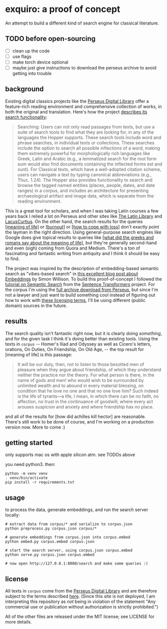 # exquiro: a proof of concept

An attempt to build a different kind of search engine for classical literature.

## TODO before open-sourcing

- [ ] clean up the code
- [ ] use flags
- [ ] make torch device optional
- [ ] maybe just give instructions to download the perseus archive to avoid getting into trouble

## background

Existing digital classics projects like the [Perseus Digital Library](https://www.perseus.tufts.edu/hopper/) offer a feature-rich reading environment and comprehensive collection of works, in both the original and translation. Here's how the project [describes its search functionality](https://www.perseus.tufts.edu/hopper/opensource):

> Searching: Users can not only read passages from texts, but use a suite of search tools to find what they are looking for, in any of the languages the Hopper supports. These search tools include word and phrase searches, in individual texts or collections. These searches include the option to search all possible inflections of a word, making them extremely powerful for morphologically rich languages like Greek, Latin and Arabic (e.g., a lemmatized search for the root form sum would also find documents containing the inflected forms est and sunt). For Classical texts, which have a well-adopted citation scheme, users can navigate a text by typing canonical abbreviations (e.g., Thuc. 1.24). The Hopper also provides functionality to search and browse the tagged named entities (places, people, dates, and date ranges) in a corpus, and includes an architecture for presenting archaeological artifact and image data, which is separate from the reading environment.

This is a great tool for scholars, and when I was taking Latin courses a few years back I relied a lot on Perseus and other sites like [The Latin Library](https://www.thelatinlibrary.com/) and [LacusCurtius](https://penelope.uchicago.edu/Thayer/E/Roman/Texts/home.html). On the other hand, the search results for the queries [[meaning of life]](https://www.perseus.tufts.edu/hopper/searchresults?q=meaning+of+life) or [[burnout]](https://www.perseus.tufts.edu/hopper/searchresults?q=burnout) or [[how to cope with loss]](https://www.perseus.tufts.edu/hopper/searchresults?q=how+to+cope+with+loss) don't exactly point the layman in the right direction. Using general-purpose search engines like Google does give topical results to queries like [[what did the greeks and romans say about the meaning of life]](https://www.google.com/search?q=what+did+the+greek+and+romans+say+about+the+meaning+of+life), but they're generally second-hand and even (sigh) coming from Quora and Medium. There's a ton of fascinating and fantastic writing from antiquity and I think it should be easy to find.

The project was inspired by the description of embedding-based semantic search as "vibes-based search" in [this excellent blog post about Embeddings](https://simonwillison.net/2023/Oct/23/embeddings/) by Simon Willison. To build this proof-of-concept I followed the [tutorial on Semantic Search](https://www.sbert.net/examples/applications/semantic-search/README.html) from the [Sentence Transformers](https://www.sbert.net/index.html) project. For the corpus I'm using the [full archive download from Perseus](https://www.perseus.tufts.edu/hopper/opensource/download), but since I'm not a lawyer and just want to build something cool instead of figuring out how to work with [these licensing terms](https://www.perseus.tufts.edu/hopper/help/copyright), I'll be using different (public domain) sources in the future.

## results

The search quality isn't fantastic right now, but it is clearly doing *something*, and for the given task I think it's doing better than existing tools. Using the texts in `corpus` -- Homer's Iliad and Odyssey as well as Cicero's letters, orations, On Duties, On Friendship, On Old Age, -- the top result for [meaning of life] is this passage:

> It will be our duty, then, not to listen to those besotted men of pleasure when they argue about friendship, of which they understand neither the practice nor the theory. For what person is there, in the name of gods and men! who would wish to be surrounded by unlimited wealth and to abound in every material blessing, on condition that he love no one and that no one love him? Such indeed is the life of tyrants—a life, I mean, in which there can be no faith, no affection, no trust in the continuance of goodwill; where every act arouses suspicion and anxiety and where friendship has no place.

and all of the results for [how did achilles kill hector] are reasonable. There's still work to be done of course, and I'm working on a production version now. More to come :)

## getting started

only supports mac os with apple silicon atm. see TODOs above

you need python3. then:

    python -m venv venv
    . venv/bin/activate
    pip install -r requirements.txt

## usage

to process the data, generate embeddings, and run the search server locally:

    # extract data from corpus/* and serialize to corpus.json
    python preprocess.py corpus.json corpus/*

    # generate embeddings from corpus.json into corpus.embed
    python embed.py corpus.embed corpus.json

    # start the search server, using corpus.json corpus.embed
    python serve.py corpus.json corpus.embed

    # now open http://127.0.0.1:8080/search and make some queries :)

## license

All texts in `corpus` come from the [Perseus Digital Library](https://www.perseus.tufts.edu/hopper/) and are therefore subject to the terms described [here](https://www.perseus.tufts.edu/hopper/help/copyright). (Since this site is not deployed, I am interpreting this repository as *not* being in violation of the statement "Any commercial use or publication without authorization is strictly prohibited.")

All of the other files are released under the MIT license; see LICENSE for more
details.

